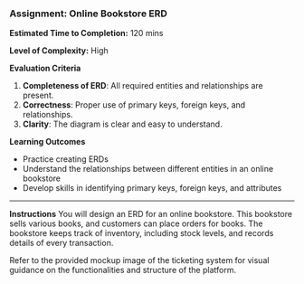 ### Assignment: Online Bookstore ERD

**Estimated Time to Completion:** 120 mins

**Level of Complexity:** High

**Evaluation Criteria**
1. **Completeness of ERD**: All required entities and relationships are present.
2. **Correctness**: Proper use of primary keys, foreign keys, and relationships.
3. **Clarity**: The diagram is clear and easy to understand.


**Learning Outcomes**
- Practice creating ERDs
- Understand the relationships between different entities in an online bookstore
- Develop skills in identifying primary keys, foreign keys, and attributes

---

**Instructions**
You will design an ERD for an online bookstore. This bookstore sells various books, and customers can place orders for books. The bookstore keeps track of inventory, including stock levels, and records details of every transaction.

Refer to the provided mockup image of the ticketing system for visual guidance on the functionalities and structure of the platform.

<WireFrame>